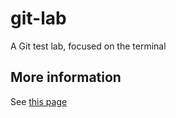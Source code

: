 # git-lab
A Git test lab, focused on the terminal

## More information
See [this page](https://en.wikipedia.org/wiki/Vogon)
